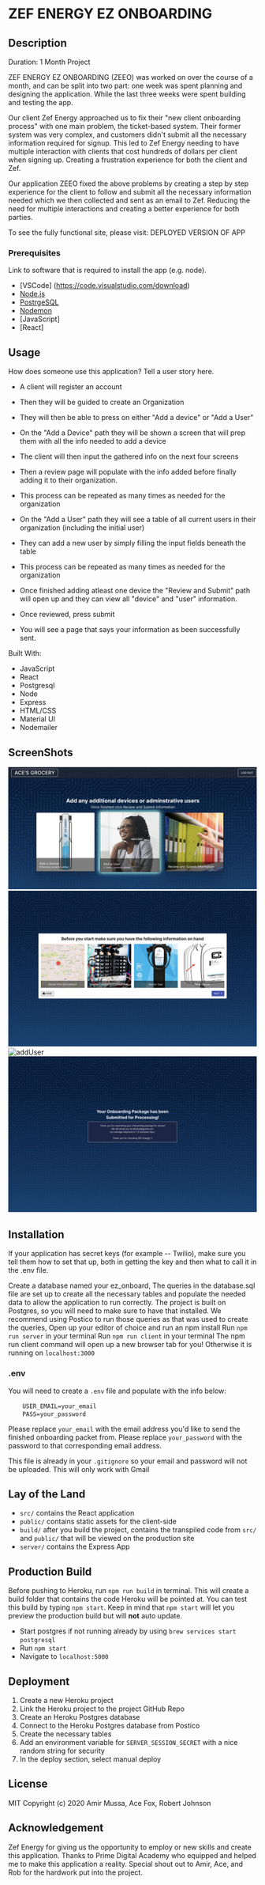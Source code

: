 # ZEF ENERGY EZ ONBOARDING

## Description
Duration: 1 Month Project

ZEF ENERGY EZ ONBOARDING (ZEEO) was worked on over the course of a month, and can be split into two part: one week was spent planning and designing the application. While the last three weeks were spent building and testing the app. 

Our client Zef Energy approached us to fix their "new client onboarding process" with one main problem, the ticket-based system. Their former system was very complex, and customers didn't submit all the necessary information required for signup. This led to Zef Energy needing to have multiple interaction with clients that cost hundreds of dollars per client when signing up. Creating a frustration experience for both the client and Zef. 

Our application ZEEO fixed the above problems by creating a step by step experience for the client to follow and submit all the necessary information needed which we then collected and sent as an email to Zef. Reducing the need for multiple interactions and creating a better experience for both parties.

To see the fully functional site, please visit: DEPLOYED VERSION OF APP

### Prerequisites
Link to software that is required to install the app (e.g. node).

- [VSCode] (https://code.visualstudio.com/download)
- [Node.js](https://nodejs.org/en/)
- [PostrgeSQL](https://www.postgresql.org/)
- [Nodemon](https://nodemon.io/)
- [JavaScript]
- [React]

## Usage
How does someone use this application? Tell a user story here.

- A client will register an account
- Then they will be guided to create an Organization
- They will then be able to press on either "Add a device" or "Add a User"

- On the "Add a Device" path they will be shown a screen that will prep them with all the info needed to add a device
- The client will then input the gathered info on the next four screens
- Then a review page will populate with the info added before finally adding it to their organization.
- This process can be repeated as many times as needed for the organization

- On the "Add a User" path they will see a table of all current users in their organization (including the initial user)
- They can add a new user by simply filling the input fields beneath the table
- This process can be repeated as many times as needed for the organization

- Once finished adding atleast one device the "Review and Submit" path will open up and they can view all "device" and "user" information.
- Once reviewed, press submit
- You will see a page that says your information as been successfully sent. 

Built With:
- JavaScript
- React
- Postgresql
- Node
- Express
- HTML/CSS
- Material UI
- Nodemailer

## ScreenShots

![HomeScreen](/images/homeScreen.jpeg)
![devicePrep](/images/devicePrep.png)
![addUser](/images/addUser.gif)
![reviewPage](/images/reviewPage.png)

## Installation
If your application has secret keys (for example -- Twilio), make sure you tell them how to set that up, both in getting the key and then what to call it in the .env file.

Create a database named your ez_onboard,
The queries in the database.sql file are set up to create all the necessary tables and populate the needed data to allow the application to run correctly. The project is built on Postgres, so you will need to make sure to have that installed. We recommend using Postico to run those queries as that was used to create the queries,
Open up your editor of choice and run an npm install
Run `npm run server` in your terminal
Run `npm run client` in your terminal
The npm run client command will open up a new browser tab for you!
Otherwise it is running on `localhost:3000`

### .env
You will need to create a `.env` file and populate with the info below: 
            
        USER_EMAIL=your_email
        PASS=your_password

Please replace `your_email` with the email address you'd like to send the finished onboarding packet from.
Please replace `your_password` with the password to that corresponding email address.

This file is already in your `.gitignore` so your email and password will not be uploaded.
This will only work with Gmail

## Lay of the Land

* `src/` contains the React application
* `public/` contains static assets for the client-side
* `build/` after you build the project, contains the transpiled code from `src/` and `public/` that will be viewed on the production site
* `server/` contains the Express App

## Production Build

Before pushing to Heroku, run `npm run build` in terminal. This will create a build folder that contains the code Heroku will be pointed at. You can test this build by typing `npm start`. Keep in mind that `npm start` will let you preview the production build but will **not** auto update.

* Start postgres if not running already by using `brew services start postgresql`
* Run `npm start`
* Navigate to `localhost:5000`

## Deployment

1. Create a new Heroku project
1. Link the Heroku project to the project GitHub Repo
1. Create an Heroku Postgres database
1. Connect to the Heroku Postgres database from Postico
1. Create the necessary tables
1. Add an environment variable for `SERVER_SESSION_SECRET` with a nice random string for security
1. In the deploy section, select manual deploy

## License
MIT Copyright (c) 2020 Amir Mussa, Ace Fox, Robert Johnson

## Acknowledgement
Zef Energy for giving us the opportunity to employ or new skills and create this application.
Thanks to Prime Digital Academy who equipped and helped me to make this application a reality. 
Special shout out to Amir, Ace, and Rob for the hardwork put into the project.